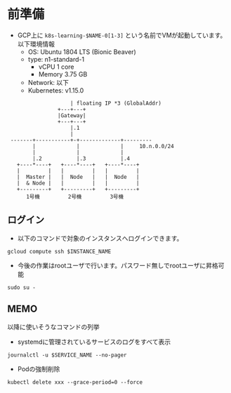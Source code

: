 # 前準備

* GCP上に `k8s-learning-$NAME-0[1-3]` という名前でVMが起動しています。以下環境情報
    * OS: Ubuntu 1804 LTS (Bionic Beaver)
    * type: n1-standard-1
        * vCPU 1 core
        * Memory 3.75 GB
    * Network: 以下
    * Kubernetes: v1.15.0
```
                    | floating IP *3 (GlobalAddr)
                +---+---+
                |Gateway|
                +---+---+
                    |.1
                    |
 -------+-----------+-+-------------+---------
        |             |             |     10.n.0.0/24
        |             |             |
        |.2           |.3           |.4
   +----*----+   +----*----+   +----*----+
   |         |   |         |   |         |
   |  Master |   |  Node   |   |  Node   |
   |  & Node |   |         |   |         |
   +---------+   +---------+   +---------+
      1号機         2号機         3号機
```

## ログイン

* 以下のコマンドで対象のインスタンスへログインできます。

```
gcloud compute ssh $INSTANCE_NAME
```

* 今後の作業はrootユーザで行います。パスワード無しでrootユーザに昇格可能

```
sudo su -
```

## MEMO

以降に使いそうなコマンドの列挙

* systemdに管理されているサービスのログをすべて表示

```
journalctl -u $SERVICE_NAME --no-pager
```

* Podの強制削除
```
kubectl delete xxx --grace-period=0 --force
```

